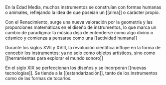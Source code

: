 En la Edad Media, muchos instrumentos se construían con formas humanas o animales, reflejando la idea de que poseían un [[alma]] o carácter propio.

Con el Renacimiento, surge una nueva valoración por la geometría y las proporciones matemáticas en el diseño de instrumentos, lo que marca un cambio de paradigma: la música deja de entenderse como algo divino o cósmico y comienza a pensarse como una [[actividad humana]]

Durante los siglos XVII y XVIII, la revolución científica influye en la forma de concebir los instrumentos: ya no solo como objetos artísticos, sino como [[herramientas para explorar el mundo sonoro]]

En el siglo XIX se perfeccionan los diseños y se incorporan [[nuevas tecnologías]].
Se tiende a la [[estandarización]], tanto de los instrumentos como de las formas de tocarlos. 